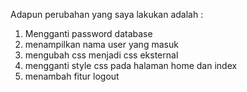Adapun perubahan yang saya lakukan adalah :
1. Mengganti password database 
2. menampilkan nama user yang masuk
3. mengubah css menjadi css eksternal
4. mengganti style css pada halaman home dan index
5. menambah fitur logout

